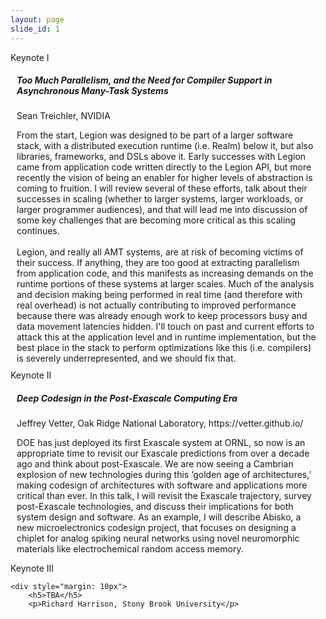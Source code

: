 ```yaml
---
layout: page
slide_id: 1
---
```


<div class="card">
	<div class="card-header text-white bg-inverse"><i class="fa fa-users mr-3" aria-hidden="true"></i>Keynote I</div>
	<div style="margin: 10px">
		<h5>Too Much Parallelism, and the Need for Compiler Support in Asynchronous Many-Task Systems</h5>
		<p>Sean Treichler, NVIDIA</p>
        From the start, Legion was designed to be part of a larger software stack, with a distributed execution runtime
(i.e. Realm) below it, but also libraries, frameworks, and DSLs above it. Early successes with Legion came from
application code written directly to the Legion API, but more recently the vision of being an enabler for higher
levels of abstraction is coming to fruition. I will review several of these efforts, talk about their successes in 
scaling (whether to larger systems, larger workloads, or larger programmer audiences), and that will lead me into
discussion of some key challenges that are becoming more critical as this scaling continues.
<br><br>
Legion, and really all AMT systems, are at risk of becoming victims of their success. If anything, they are too good
at extracting parallelism from application code, and this manifests as increasing demands on the runtime portions
of these systems at larger scales. Much of the analysis and decision making being performed in real time (and
therefore with real overhead) is not actually contributing to improved performance because there was already
enough work to keep processors busy and data movement latencies hidden. I'll touch on past and current efforts
to attack this at the application level and in runtime implementation, but the best place in the stack to perform
optimizations like this (i.e. compilers) is severely underrepresented, and we should fix that.
	</div>
</div>

<div class="card">
	<div class="card-header text-white bg-inverse"><i class="fa fa-users mr-3" aria-hidden="true"></i>Keynote II</div>
		<div style="margin: 10px">
		<h5>Deep Codesign in the Post-Exascale Computing Era</h5>
		<p>Jeffrey Vetter, Oak Ridge National Laboratory, https://vetter.github.io/</p>
		<p markdown="1">
			DOE has just deployed its first Exascale system at ORNL, so now is an appropriate time to revisit our Exascale predictions from over a decade ago 
			and think about post-Exascale. We are now seeing a Cambrian explosion of new technologies during this ‘golden age of architectures,’ making codesign of architectures 
			with software and applications more critical than ever. In this talk, I will revisit the Exascale trajectory, survey post-Exascale technologies, and discuss their implications 
			for both system design and software. As an example, I will describe Abisko, a new microelectronics codesign project, that focuses on designing a chiplet for analog spiking neural 
			networks using novel neuromorphic materials like electrochemical random access memory.
		</p>
    </div>
</div>

<div class="card">
	<div class="card-header text-white bg-inverse"><i class="fa fa-users mr-3" aria-hidden="true"></i>Keynote III</div>

	<div style="margin: 10px">
		<h5>TBA</h5>
		<p>Richard Harrison, Stony Brook University</p>

</div>
</div>

